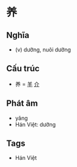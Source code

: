 # 养

## Nghĩa

* (v) dưỡng, nuôi dưỡng

## Cấu trúc
* 养 = [羊](羊.md) [介](介.md)

## Phát âm

* yǎng
* Hán Việt: dưỡng

## Tags
* Hán Việt

<script>window.HANZI_FIELD='养';</script>
